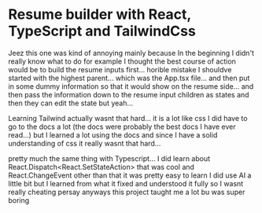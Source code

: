 # Resume builder with React, TypeScript and TailwindCss

Jeez this one was kind of annoying mainly because In the beginning I didn't really know what to do for example I thought the best course of action would be to build the resume inputs first... horible mistake I shouldve started with the highest parent... which was the App.tsx file... and then put in some dummy information so that it would show on the resume side... and then pass the information down to the resume input children as states and then they can edit the state but yeah...

Learning Tailwind actually wasnt that hard... it is a lot like css I did have to go to the docs a lot (the docs were probably the best docs I have ever read...) but I learned a lot using the docs and since I have a solid understanding of css it really wasnt that hard...

pretty much the same thing with Typescript... I did learn about React.Dispatch<React.SetStateAction> that was cool and React.ChangeEvent other than that it was pretty easy to learn I did use AI a little bit but I learned from what it fixed and understood it fully so I wasnt really cheating persay anyways this project taught me a lot bu was super boring
